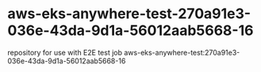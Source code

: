 # aws-eks-anywhere-test-270a91e3-036e-43da-9d1a-56012aab5668-16
repository for use with E2E test job aws-eks-anywhere-test:270a91e3-036e-43da-9d1a-56012aab5668-16
